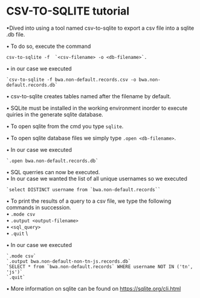 # CSV-TO-SQLITE tutorial


•Dived into using a tool named csv-to-sqlite to export a csv file into a  sqlite .db file.

• To do so, execute the command
    
    csv-to-sqlite -f  `<csv-filename> -o <db-filename>`. 

• in our case we executed 

    `csv-to-sqlite -f bwa.non-default.records.csv -o bwa.non-default.records.db` 

•  csv-to-sqlite creates tables named after the filename by default. 

• SQLite must be installed in the working environment 
inorder to execute quiries in the generate sqlite database.

• To open sqlite from the cmd you type `sqlite`.

• To open sqlite database files we simply type `.open <db-filename>`. 

• In our case we executed 

    `.open bwa.non-default.records.db`

• SQL querries can now be executed.\
• In our case we wanted the list of all unique usernames so we executed

    `select DISTINCT username from `bwa.non-default.records``

•	To print the results of a query to a csv file, we type the following commands in succession. \
    • `.mode csv` \
    • `.output <output-filename>` \
    •  `<sql_query>`\
    • `.quit` \

• In our case we executed 

    `.mode csv` 
    `.output bwa.non-default-non-tn-js.records.db` 
    `SELECT * from `bwa.non-default.records` WHERE username NOT IN ('tn', 'js')`
    `.quit`   
• More information on sqlite can be found on https://sqlite.org/cli.html

